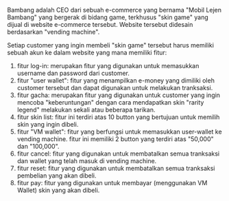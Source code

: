 Bambang adalah CEO dari sebuah e-commerce yang bernama "Mobil Lejen Bambang" yang bergerak di bidang game, terkhusus "skin game" yang dijual di website e-commerce tersebut. Website tersebut didesain berdasarkan "vending machine".

Setiap customer yang ingin membeli "skin game" tersebut harus memiliki sebuah akun ke dalam website yang mana memiliki fitur:
1. fitur log-in: merupakan fitur yang digunakan untuk memasukkan username dan password dari customer.
2. fitur "user wallet": fitur yang menampilkan e-money yang dimiliki oleh customer tersebut dan dapat digunakan untuk melakukan tranksaksi.
3. fitur gacha: merupakan fitur yang digunakan untuk customer yang ingin mencoba "keberuntungan" dengan cara mendapatkan skin "rarity legend" melakukan sekali atau beberapa tarikan.
4. fitur skin list: fitur ini terdiri atas 10 button yang bertujuan untuk memilih skin yang ingin dibeli.
5. fitur "VM wallet": fitur yang berfungsi untuk memasukkan user-wallet ke vending machine. fitur ini memiliki 2 button yang terdiri atas "50,000" dan "100,000".
6. fitur cancel: fitur yang digunakan untuk membatalkan semua tranksaksi dan wallet yang telah masuk di vending machine.
7. fitur reset: fitur yang digunakan untuk membatalkan semua tranksaksi pembelian yang akan dibeli.
8. fitur pay: fitur yang digunakan untuk membayar (menggunakan VM Wallet) skin yang akan dibeli.
